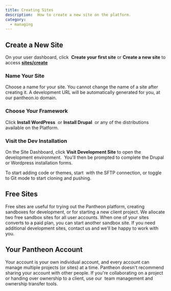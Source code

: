 ```yaml
---
title: Creating Sites
description:  How to create a new site on the platform.
category:
  - managing
---
```

## Create a New Site

On your user dashboard, click  **Create your first site** or **Create a new site** to access **[sites/create](https://dashboard.pantheon.io/sites/create)**

### Name Your Site

Choose a name for your site. You cannot change the name of a site after creating it. A development URL will be automatically generated for you, at our pantheon.io domain.

### Choose Your Framework

Click **Install WordPress**  or **Install Drupal**  or any of the distributions available on the Platform.

### Visit the Dev Installation

On the Site Dashboard, click **Visit Development Site** to open the development environment.  You'll then be prompted to complete the Drupal or Wordpress installation forms.  

To start adding code or themes, start  with the SFTP connection, or toggle to Git mode to start cloning and pushing.

## Free Sites

Free sites are useful for trying out the Pantheon platform, creating sandboxes for development, or for starting a new client project. We allocate two free sandbox sites for all user accounts. When one of your sites converts to a paid plan, you can start another sandbox site. If you need additional development sites, contact us and we'll be happy to work with you.

## Your Pantheon Account

Your account is your own individual account, and every account can manage multiple projects (or sites) at a time. Pantheon doesn't recommend sharing your account with other people. If you're collaborating on a project or handing over ownership to a client, use our  team management and ownership transfer tools.  

​
